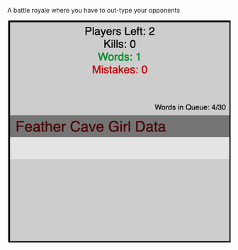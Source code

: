 A battle royale where you have to out-type your opponents

![Early Example](https://github.com/Craigievar/typespeed_br/blob/master/static/eximg.png)
